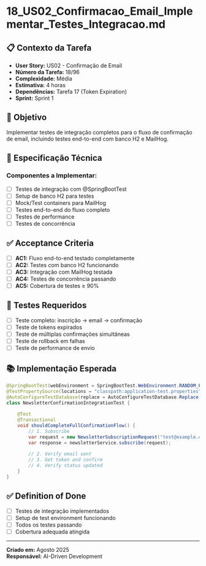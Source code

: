 # 18_US02_Confirmacao_Email_Implementar_Testes_Integracao.md

## 📋 Contexto da Tarefa
- **User Story:** US02 - Confirmação de Email
- **Número da Tarefa:** 18/96
- **Complexidade:** Média
- **Estimativa:** 4 horas
- **Dependências:** Tarefa 17 (Token Expiration)
- **Sprint:** Sprint 1

## 🎯 Objetivo
Implementar testes de integração completos para o fluxo de confirmação de email, incluindo testes end-to-end com banco H2 e MailHog.

## 📝 Especificação Técnica
### **Componentes a Implementar:**
- [ ] Testes de integração com @SpringBootTest
- [ ] Setup de banco H2 para testes
- [ ] Mock/Test containers para MailHog
- [ ] Testes end-to-end do fluxo completo
- [ ] Testes de performance
- [ ] Testes de concorrência

## ✅ Acceptance Criteria
- [ ] **AC1:** Fluxo end-to-end testado completamente
- [ ] **AC2:** Testes com banco H2 funcionando
- [ ] **AC3:** Integração com MailHog testada
- [ ] **AC4:** Testes de concorrência passando
- [ ] **AC5:** Cobertura de testes ≥ 90%

## 🧪 Testes Requeridos
- [ ] Teste completo: inscrição → email → confirmação
- [ ] Teste de tokens expirados
- [ ] Teste de múltiplas confirmações simultâneas
- [ ] Teste de rollback em falhas
- [ ] Teste de performance de envio

## 📚 Implementação Esperada
```java
@SpringBootTest(webEnvironment = SpringBootTest.WebEnvironment.RANDOM_PORT)
@TestPropertySource(locations = "classpath:application-test.properties")
@AutoConfigureTestDatabase(replace = AutoConfigureTestDatabase.Replace.NONE)
class NewsletterConfirmationIntegrationTest {
    
    @Test
    @Transactional
    void shouldCompleteFullConfirmationFlow() {
        // 1. Subscribe
        var request = new NewsletterSubscriptionRequest("test@example.com", "Test User");
        var response = newsletterService.subscribe(request);
        
        // 2. Verify email sent
        // 3. Get token and confirm
        // 4. Verify status updated
    }
}
```

## ✅ Definition of Done
- [ ] Testes de integração implementados
- [ ] Setup de test environment funcionando
- [ ] Todos os testes passando
- [ ] Cobertura adequada atingida

---
**Criado em:** Agosto 2025  
**Responsável:** AI-Driven Development